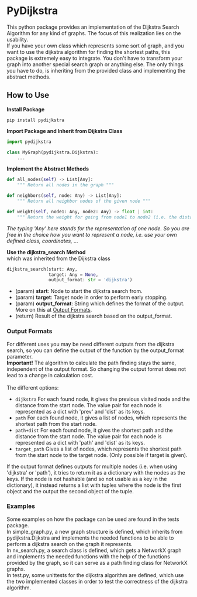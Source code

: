 # PyDijkstra

This python package provides an implementation of the  Dijkstra Search Algorithm for any kind of graphs.
The focus of this realization lies on the usability. <br>
If you have your own class which represents some sort of graph, and you want to use the dijkstra algorithm for finding the shortest paths, this package is extremely easy to integrate. 
You don't have to transform your graph into another special search graph or anything else.
The only things you have to do, is inheriting from the provided class and implementing the abstract methods.

## How to Use
**Install Package**
```
pip install pydijkstra
```

**Import Package and Inherit from Dijkstra Class**
```python
import pydijkstra

class MyGraph(pydijkstra.Dijkstra):
    ...
```

**Implement the Abstract Methods**
```python
def all_nodes(self) -> List[Any]:
    """ Return all nodes in the graph """

def neighbors(self, node: Any) -> List[Any]:
    """ Return all neighbor nodes of the given node """

def weight(self, node1: Any, node2: Any) -> float | int:
    """ Return the weight for going from node1 to node2 (i.e. the distance) """
```
*The typing 'Any' here stands for the representation of one node. So you are free in the choice
how you want to represent a node, i.e. use your own defined class, coordinates, ...*

**Use the dijkstra_search Method**
<br>which was inherited from the Dijkstra class
```python
dijkstra_search(start: Any, 
                target: Any = None, 
                output_format: str = 'dijkstra')
```
- (param) **start**: Node to start the dijkstra search from.
- (param) **target**: Target node in order to perform early stopping.
- (param) **output_format**: String which defines the format of the output. More on this at [Output Formats](#output-formats).
- (return) Result of the dijkstra search based on the output_format.

### Output Formats
For different uses you  may be need different outputs from the dijkstra search, so you can define the output of the
function by the output_format parameter. <br>
**Important!** The algorithm to calculate the path finding stays the same, independent of the output format. So changing
the output format does not lead to a change in calculation cost.
<br> <br>
The different options:
- `dijkstra` For each found node, it gives the previous visited node and the distance from the start node.
The value pair for each node is represented as a dict with 'prev' and 'dist' as its keys.
- `path` For each found node, it gives a list of nodes, which represents the shortest path from the start node.
- `path+dist` For each found node, it gives the shortest path and the distance from the start node.
The value pair for each node is represented as a dict with 'path' and 'dist' as its keys.
- `target_path` Gives a list of nodes, which represents the shortest path from the start node to the target node. (Only
                possible if target is given).

If the output format defines outputs for multiple nodes (i.e. when using 'dijkstra' or 'path'), it tries to return it 
as a dictionary with the nodes as the keys. If the node is not hashable (and so not usable as a key in the dictionary),
it instead returns a list with tuples where the node is the first object and the output the second
object of the tuple.

### Examples
Some examples on how the package can be used are found in the tests package. <br>
In simple_graph.py, a new graph structure is defined, which inherits from pydijkstra.Dijkstra and implements the needed functions
to be able to perform a dijkstra search on the graph it represents. <br>
In nx_search.py, a search class is defined, which gets a NetworkX graph and implements the needed functions with the
help of the functions provided by the graph, so it can serve as a path finding class for NetworkX graphs. <br>
In test.py, some unittests for the dijkstra algorithm are defined, which use the two implemented classes in order to
test the correctness of the dijkstra algorithm.
